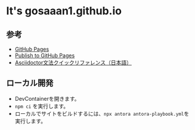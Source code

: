 # It's gosaaan1.github.io

## 参考

- [GitHub Pages](https://docs.github.com/ja/pages)
- [Publish to GitHub Pages](https://docs.antora.org/antora/latest/publish-to-github-pages/)
- [Asciidoctor文法クイックリファレンス（日本語）](https://takumon.github.io/asciidoc-syntax-quick-reference-japanese-translation/)

## ローカル開発

- DevContainerを開きます。
- `npm ci` を実行します。
- ローカルでサイトをビルドするには、`npx antora antora-playbook.yml`を実行します。
